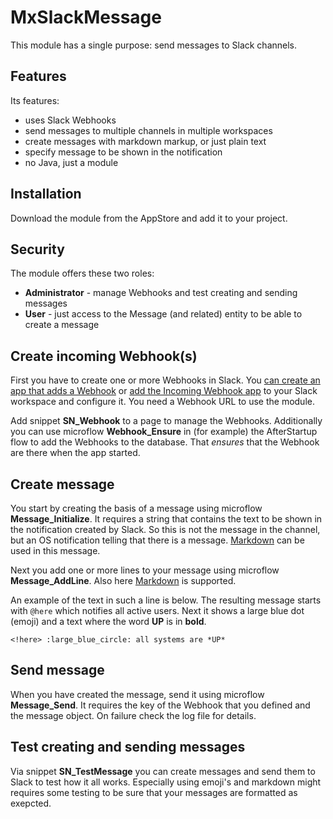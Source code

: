 # MxSlackMessage

This module has a single purpose: send messages to Slack channels.

## Features

Its features:

* uses Slack Webhooks
* send messages to multiple channels in multiple workspaces
* create messages with markdown markup, or just plain text
* specify message to be shown in the notification
* no Java, just a module

## Installation

Download the module from the AppStore and add it to your project.

## Security

The module offers these two roles:

* **Administrator** - manage Webhooks and test creating and sending messages
* **User** - just access to the Message (and related) entity to be able to create a message

## Create incoming Webhook(s)

First you have to create one or more Webhooks in Slack. You [can create an app that adds a Webhook](https://api.slack.com/messaging/webhooks) or [add the Incoming Webhook app](https://slack.com/apps/A0F7XDUAZ-incoming-webhooks) to your Slack workspace and configure it. You need a Webhook URL to use the module.

Add snippet **SN_Webhook** to a page to manage the Webhooks. Additionally you can use microflow **Webhook_Ensure** in (for example) the AfterStartup flow to add the Webhooks to the database. That *ensures* that the Webhook are there when the app started.

## Create message

You start by creating the basis of a message using microflow **Message_Initialize**. It requires a string that contains the text to be shown in the notification created by Slack. So this is not the message in the channel, but an OS notification telling that there is a message. [Markdown](https://api.slack.com/reference/surfaces/formatting) can be used in this message.

Next you add one or more lines to your message using microflow **Message_AddLine**. Also here [Markdown](https://api.slack.com/reference/surfaces/formatting) is supported.

An example of the text in such a line is below. The resulting message starts with `@here` which notifies all active users. Next it shows a large blue dot (emoji) and a text where the word **UP** is in **bold**.

```auto
<!here> :large_blue_circle: all systems are *UP*
```

## Send message

When you have created the message, send it using microflow **Message_Send**. It requires the key of the Webhook that you defined and the message object. On failure check the log file for details.

## Test creating and sending messages

Via snippet **SN_TestMessage** you can create messages and send them to Slack to test how it all works. Especially using emoji's and markdown might requires some testing to be sure that your messages are formatted as exepcted.
